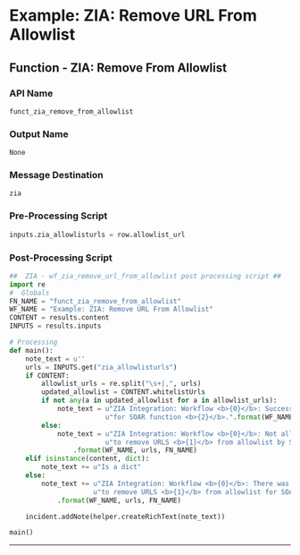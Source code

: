 <!--
    DO NOT MANUALLY EDIT THIS FILE
    THIS FILE IS AUTOMATICALLY GENERATED WITH resilient-circuits codegen
-->

# Example: ZIA: Remove URL From Allowlist

## Function - ZIA: Remove From Allowlist

### API Name
`funct_zia_remove_from_allowlist`

### Output Name
`None`

### Message Destination
`zia`

### Pre-Processing Script
```python
inputs.zia_allowlisturls = row.allowlist_url
```

### Post-Processing Script
```python
##  ZIA - wf_zia_remove_url_from_allowlist post processing script ##
import re
#  Globals
FN_NAME = "funct_zia_remove_from_allowlist"
WF_NAME = "Example: ZIA: Remove URL From Allowlist"
CONTENT = results.content
INPUTS = results.inputs

# Processing
def main():
    note_text = u''
    urls = INPUTS.get("zia_allowlisturls")
    if CONTENT:
        allowlist_urls = re.split("\s+|,", urls)
        updated_allowlist = CONTENT.whitelistUrls
        if not any(a in updated_allowlist for a in allowlist_urls):
            note_text = u"ZIA Integration: Workflow <b>{0}</b>: Successfully removed URLS <b>{1}</b> from allowlist " \
                        u"for SOAR function <b>{2}</b>.".format(WF_NAME, urls, FN_NAME)
        else:
            note_text = u"ZIA Integration: Workflow <b>{0}</b>: Not all urls removed while attempting " \
                        u"to remove URLS <b>{1}</b> from allowlist by SOAR function <b>{2}</b>."\
                .format(WF_NAME, urls, FN_NAME)
    elif isinstance(content, dict):
        note_text += u"Is a dict"
    else:
        note_text += u"ZIA Integration: Workflow <b>{0}</b>: There was <b>no</b> result returned while attempting " \
                     u"to remove URLS <b>{1}</b> from allowlist for SOAR function <b>{2}</b>."\
            .format(WF_NAME, urls, FN_NAME)

    incident.addNote(helper.createRichText(note_text))

main()

```

---

